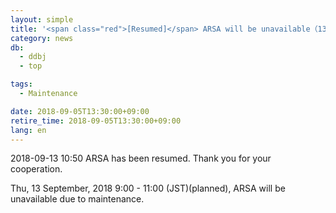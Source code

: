 ```yaml
---
layout: simple
title: '<span class="red">[Resumed]</span> ARSA will be unavailable（13 Sep, 9:00 - 11:00）'
category: news
db:
  - ddbj
  - top

tags:
  - Maintenance

date: 2018-09-05T13:30:00+09:00
retire_time: 2018-09-05T13:30:00+09:00
lang: en
---
```


<p><span class="red">2018-09-13 10:50 ARSA has been resumed. Thank you for your cooperation.</span></p>

<p>Thu, 13 September, 2018 9:00 - 11:00 (JST)(planned), ARSA will be unavailable due to maintenance.</p>
